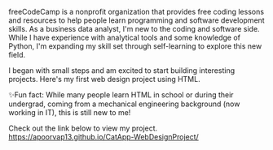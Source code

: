 freeCodeCamp is a nonprofit organization that provides free coding lessons and resources to help people learn programming and software development skills. 
As a business data analyst, I'm new to the coding and software side. While I have experience with analytical tools and some knowledge of Python, I'm expanding my skill set through self-learning to explore this new field.

I began with small steps and am excited to start building interesting projects. Here's my first web design project using HTML.

✨Fun fact: While many people learn HTML in school or during their undergrad, coming from a mechanical engineering background (now working in IT), this is still new to me!

Check out the link below to view my project.
https://apoorvap13.github.io/CatApp-WebDesignProject/


